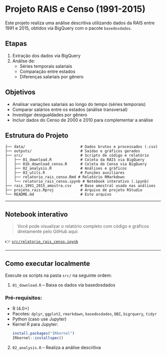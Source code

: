 # Projeto RAIS e Censo (1991-2015)

Este projeto realiza uma análise descritiva utilizando dados da RAIS entre 1991 e 2015, obtidos via BigQuery com o pacote `basedosdados`.

## Etapas
1. Extração dos dados via BigQuery
2. Análise de:
   - Séries temporais salariais
   - Comparação entre estados
   - Diferenças salariais por gênero
  
## Objetivos

-  Analisar variações salariais ao longo do tempo (séries temporais)
-  Comparar salários entre os estados (análise transversal)
-  Investigar desigualdades por gênero
-  Incluir dados do Censo de 2000 e 2010 para complementar a análise

## Estrutura do Projeto
```
├── data/                         # Dados brutos e processados (.csv)
├── outputs/                      # Saídas e gráficos gerados
├── src/                          # Scripts de código e relatório
│   ├── 01_download.R             # Coleta da RAIS via BigQuery
│   ├── 01b_download_censo.R      # Coleta do Censo via BigQuery
│   ├── 02_analysis.R             # Análises e gráficos
│   ├── 03_utils.R                # Funções auxiliares
│   ├── relatorio_rais_censo.Rmd # Relatório RMarkdown
│   └── relatorio_rais_censo.ipynb # Notebook interativo (.ipynb)
├── rais_1991_2015_amostra.csv    # Base amostral usada nas análises
├── projeto_rais.Rproj            # Arquivo de projeto RStudio
└── README.md                     # Este arquivo
```

---

## Notebook interativo

> Você pode visualizar o relatório completo com código e gráficos diretamente pelo GitHub aqui:

👉 [`src/relatorio_rais_censo.ipynb`](./src/relatorio_rais_censo.ipynb)

---

##  Como executar localmente
Execute os scripts na pasta `src/` na seguinte ordem:
1. `01_download.R` – Baixa os dados via basedosdados

### Pré-requisitos:

- R (4.0+)
- Pacotes: `dplyr`, `ggplot2`, `rmarkdown`, `basedosdados`, `DBI`, `bigrquery`, `tidyr`
- Python (caso use Jupyter)
- Kernel R para Jupyter:  
  ```r
  install.packages("IRkernel")
  IRkernel::installspec()

2. `02_analysis.R` – Realiza a análise descritiva




